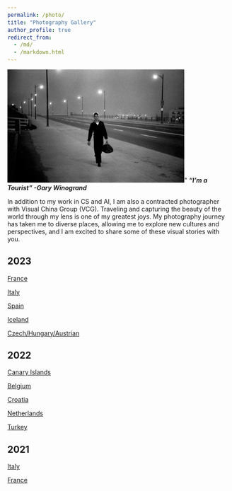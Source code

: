```yaml
---
permalink: /photo/
title: "Photography Gallery"
author_profile: true
redirect_from: 
  - /md/
  - /markdown.html
---
```


<img src='/images/photo1.jpg' width='400'>"
***“I’m a Tourist” -Gary Winogrand***

In addition to my work in CS and AI, I am also a contracted photographer with Visual China Group (VCG). Traveling and capturing the beauty of the world through my lens is one of my greatest joys. My photography journey has taken me to diverse places, allowing me to explore new cultures and perspectives, and I am excited to share some of these visual stories with you.


## 2023
[France]()

[Italy]()

[Spain]()

[Iceland]()

[Czech/Hungary/Austrian]()


## 2022
[Canary Islands]()

[Belgium]()

[Croatia]()

[Netherlands]()

[Turkey]()

## 2021
[Italy]()

[France]()

